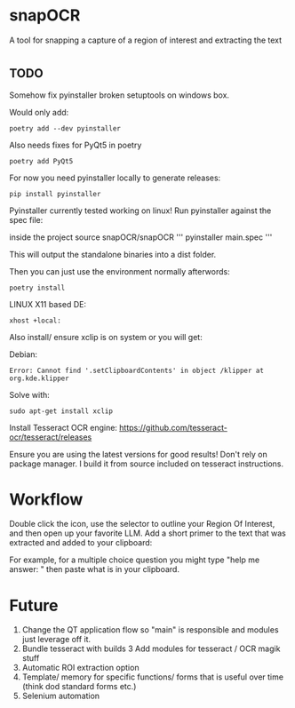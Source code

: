 # snapOCR

A tool for snapping a capture of a region of interest and extracting the text

#


## TODO

Somehow fix pyinstaller broken setuptools on windows box.

Would only add:
```
poetry add --dev pyinstaller
```

Also needs fixes for PyQt5 in poetry
```
poetry add PyQt5
```



For now you need pyinstaller locally to generate releases:
```
pip install pyinstaller
```

Pyinstaller currently tested working on linux!
Run pyinstaller against the spec file:

inside the project source snapOCR/snapOCR
'''
pyinstaller main.spec
'''

This will output the standalone binaries into a dist folder.

Then you can just use the environment normally afterwords:
```
poetry install
```

LINUX X11 based DE:
```
xhost +local:
```
Also install/ ensure xclip is on system or you will get:

Debian:
```
Error: Cannot find '.setClipboardContents' in object /klipper at org.kde.klipper
```
Solve with:
```
sudo apt-get install xclip
```

Install Tesseract OCR engine:
https://github.com/tesseract-ocr/tesseract/releases

Ensure you are using the latest versions for good results! Don't rely on package manager. I build it from source included on tesseract instructions.


# Workflow

Double click the icon, use the selector to outline your Region Of Interest, and then open up 
your favorite LLM. Add a short primer to the text that was extracted and added to your clipboard:

For example, for a multiple choice question you might type "help me answer: " then paste what is in your clipboard. 

# Future
1. Change the QT application flow so "main" is responsible and modules just leverage off it.
2. Bundle tesseract with builds
3  Add modules for tesseract / OCR magik stuff
4. Automatic ROI extraction option
5. Template/ memory for specific functions/ forms that is useful over time (think dod standard forms etc.)
6. Selenium automation 